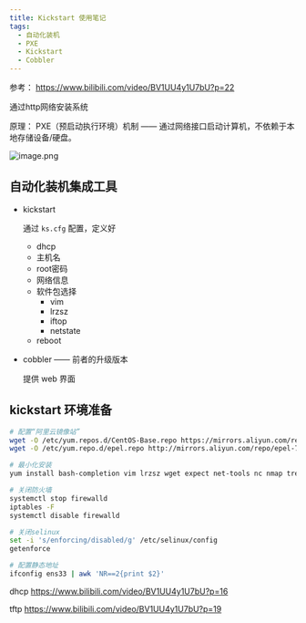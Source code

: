 ```yaml
---
title: Kickstart 使用笔记
tags:
  - 自动化装机
  - PXE
  - Kickstart
  - Cobbler
---
```


参考： <https://www.bilibili.com/video/BV1UU4y1U7bU?p=22>

通过http网络安装系统

原理： PXE（预启动执行环境）机制 —— 通过网络接口启动计算机，不依赖于本地存储设备/硬盘。

![image.png](https://s2.loli.net/2023/11/20/7ef1V3sIqM6QtFx.png)

## 自动化装机集成工具

+ kickstart

  通过 `ks.cfg` 配置，定义好

  + dhcp
  + 主机名
  + root密码
  + 网络信息
  + 软件包选择
    + vim
    + lrzsz
    + iftop
    + netstate
  + reboot

+ cobbler —— 前者的升级版本

  提供 web 界面

## kickstart 环境准备

```bash
# 配置“阿里云镜像站”
wget -O /etc/yum.repos.d/CentOS-Base.repo https://mirrors.aliyun.com/repo/Centos-7.repo
wget -O /etc/yum.repo.d/epel.repo http://mirrors.aliyun.com/repo/epel-7.repo

# 最小化安装
yum install bash-completion vim lrzsz wget expect net-tools nc nmap tree dos2unix htop iftop iotop unzip telnet sl psmisc glances bc ntpdate -y

# 关闭防火墙
systemctl stop firewalld 
iptables -F
systemctl disable firewalld 

# 关闭selinux
set -i 's/enforcing/disabled/g' /etc/selinux/config
getenforce

# 配置静态地址
ifconfig ens33 | awk 'NR==2{print $2}'
```

dhcp <https://www.bilibili.com/video/BV1UU4y1U7bU?p=16>

tftp <https://www.bilibili.com/video/BV1UU4y1U7bU?p=19>
